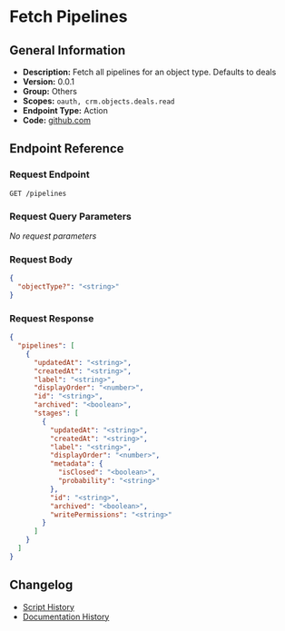 # Fetch Pipelines

## General Information

- **Description:** Fetch all pipelines for an object type. Defaults to deals
- **Version:** 0.0.1
- **Group:** Others
- **Scopes:** `oauth, crm.objects.deals.read`
- **Endpoint Type:** Action
- **Code:** [github.com](https://github.com/NangoHQ/integration-templates/tree/main/integrations/hubspot/actions/fetch-pipelines.ts)


## Endpoint Reference

### Request Endpoint

`GET /pipelines`

### Request Query Parameters

_No request parameters_

### Request Body

```json
{
  "objectType?": "<string>"
}
```

### Request Response

```json
{
  "pipelines": [
    {
      "updatedAt": "<string>",
      "createdAt": "<string>",
      "label": "<string>",
      "displayOrder": "<number>",
      "id": "<string>",
      "archived": "<boolean>",
      "stages": [
        {
          "updatedAt": "<string>",
          "createdAt": "<string>",
          "label": "<string>",
          "displayOrder": "<number>",
          "metadata": {
            "isClosed": "<boolean>",
            "probability": "<string>"
          },
          "id": "<string>",
          "archived": "<boolean>",
          "writePermissions": "<string>"
        }
      ]
    }
  ]
}
```

## Changelog

- [Script History](https://github.com/NangoHQ/integration-templates/commits/main/integrations/hubspot/actions/fetch-pipelines.ts)
- [Documentation History](https://github.com/NangoHQ/integration-templates/commits/main/integrations/hubspot/actions/fetch-pipelines.md)

<!-- END  GENERATED CONTENT -->

